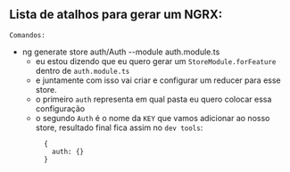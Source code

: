 ## Lista de atalhos para gerar um NGRX:

`Comandos:`
  - ng generate store auth/Auth --module auth.module.ts
    - eu estou dizendo que eu quero gerar um `StoreModule.forFeature` dentro de `auth.module.ts`
    - e juntamente com isso vai criar e configurar um reducer para esse store.
    - o primeiro `auth` representa em qual pasta eu quero colocar essa configuração
    - o segundo `Auth` é o nome da `KEY` que vamos adicionar ao nosso store, resultado final fica assim no `dev tools`:
      ```
        {
          auth: {}
        }
      ```